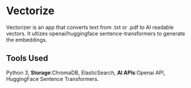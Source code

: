 # Vectorize

Vectorizer is an app that converts text from .txt or .pdf to AI readable vectors. It ultizes openai/huggingface sentence-transformers to generate the embeddings.  




## Tools Used
Python 3,
**Storage**:ChromaDB, ElasticSearch, 
**AI APIs**:Openai API, HuggingFace Sentence Transformers.